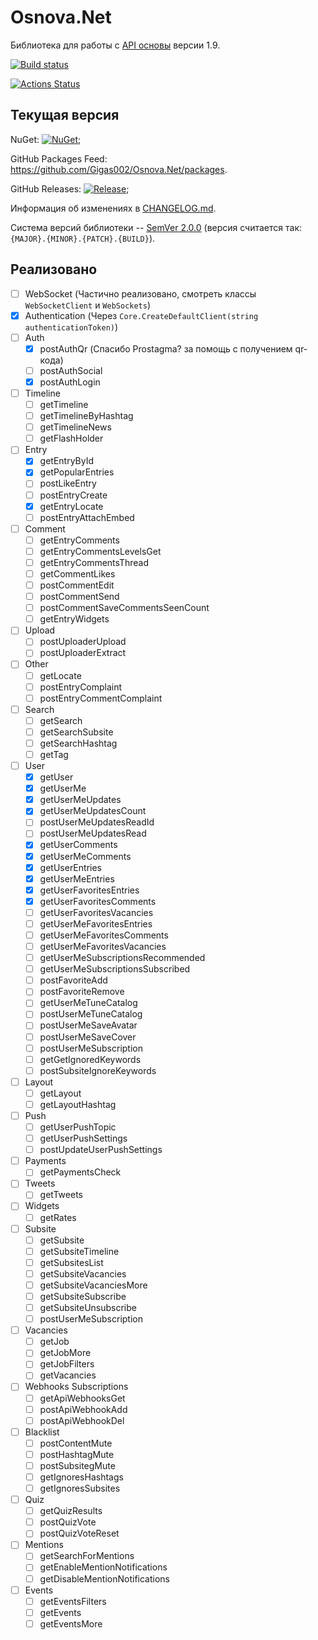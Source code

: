 # Osnova.Net

Библиотека для работы с [API основы](https://cmtt-ru.github.io/osnova-api/redoc.html) версии 1.9.

[![Build status](https://ci.appveyor.com/api/projects/status/feuu4sm52kko3krd?svg=true)](https://ci.appveyor.com/project/Gigas002/osnova-net)

[![Actions Status](https://github.com/Gigas002/Osnova.Net/workflows/.NET%20Core%20CI/badge.svg)](https://github.com/Gigas002/Osnova.Net/actions)

## Текущая версия

NuGet: [![NuGet](https://img.shields.io/nuget/v/Osnova.Net.svg)](https://www.nuget.org/packages/Osnova.Net/);

GitHub Packages Feed: <https://github.com/Gigas002/Osnova.Net/packages>.

GitHub Releases: [![Release](https://img.shields.io/github/release/Gigas002/Osnova.Net.svg)](https://github.com/Gigas002/Osnova.Net/releases/latest);

Информация об изменениях в [CHANGELOG.md](CHANGELOG.md).

Система версий библиотеки -- [SemVer 2.0.0](https://semver.org/) (версия считается так: `{MAJOR}.{MINOR}.{PATCH}.{BUILD}`).

## Реализовано

- [ ] WebSocket (Частично реализовано, смотреть классы `WebSocketClient` и `WebSockets`)
- [x] Authentication (Через `Core.CreateDefaultClient(string authenticationToken)`)
- [ ] Auth
    - [x] postAuthQr (Спасибо Prostagma? за помощь с получением qr-кода)
    - [ ] postAuthSocial
    - [x] postAuthLogin
- [ ] Timeline
    - [ ] getTimeline
    - [ ] getTimelineByHashtag
    - [ ] getTimelineNews
    - [ ] getFlashHolder
- [ ] Entry
    - [x] getEntryById
    - [x] getPopularEntries
    - [ ] postLikeEntry
    - [ ] postEntryCreate
    - [x] getEntryLocate
    - [ ] postEntryAttachEmbed
- [ ] Comment
    - [ ] getEntryComments
    - [ ] getEntryCommentsLevelsGet
    - [ ] getEntryCommentsThread
    - [ ] getCommentLikes
    - [ ] postCommentEdit
    - [ ] postCommentSend
    - [ ] postCommentSaveCommentsSeenCount
    - [ ] getEntryWidgets
- [ ] Upload
    - [ ] postUploaderUpload
    - [ ] postUploaderExtract
- [ ] Other
    - [ ] getLocate
    - [ ] postEntryComplaint
    - [ ] postEntryCommentComplaint
- [ ] Search
    - [ ] getSearch
    - [ ] getSearchSubsite
    - [ ] getSearchHashtag
    - [ ] getTag
- [ ] User
    - [x] getUser
    - [x] getUserMe
    - [x] getUserMeUpdates
    - [x] getUserMeUpdatesCount
    - [ ] postUserMeUpdatesReadId
    - [ ] postUserMeUpdatesRead
    - [x] getUserComments
    - [x] getUserMeComments
    - [x] getUserEntries
    - [x] getUserMeEntries
    - [x] getUserFavoritesEntries
    - [x] getUserFavoritesComments
    - [ ] getUserFavoritesVacancies
    - [ ] getUserMeFavoritesEntries
    - [ ] getUserMeFavoritesComments
    - [ ] getUserMeFavoritesVacancies
    - [ ] getUserMeSubscriptionsRecommended
    - [ ] getUserMeSubscriptionsSubscribed
    - [ ] postFavoriteAdd
    - [ ] postFavoriteRemove
    - [ ] getUserMeTuneCatalog
    - [ ] postUserMeTuneCatalog
    - [ ] postUserMeSaveAvatar
    - [ ] postUserMeSaveCover
    - [ ] postUserMeSubscription
    - [ ] getGetIgnoredKeywords
    - [ ] postSubsiteIgnoreKeywords
- [ ] Layout
    - [ ] getLayout
    - [ ] getLayoutHashtag
- [ ] Push
    - [ ] getUserPushTopic
    - [ ] getUserPushSettings
    - [ ] postUpdateUserPushSettings
- [ ] Payments
    - [ ] getPaymentsCheck
- [ ] Tweets
    - [ ] getTweets
- [ ] Widgets
    - [ ] getRates
- [ ] Subsite
    - [ ] getSubsite
    - [ ] getSubsiteTimeline
    - [ ] getSubsitesList
    - [ ] getSubsiteVacancies
    - [ ] getSubsiteVacanciesMore
    - [ ] getSubsiteSubscribe
    - [ ] getSubsiteUnsubscribe
    - [ ] postUserMeSubscription
- [ ] Vacancies
    - [ ] getJob
    - [ ] getJobMore
    - [ ] getJobFilters
    - [ ] getVacancies
- [ ] Webhooks Subscriptions
    - [ ] getApiWebhooksGet
    - [ ] postApiWebhookAdd
    - [ ] postApiWebhookDel
- [ ] Blacklist
    - [ ] postContentMute
    - [ ] postHashtagMute
    - [ ] postSubsitegMute
    - [ ] getIgnoresHashtags
    - [ ] getIgnoresSubsites
- [ ] Quiz
    - [ ] getQuizResults
    - [ ] postQuizVote
    - [ ] postQuizVoteReset
- [ ] Mentions
    - [ ] getSearchForMentions
    - [ ] getEnableMentionNotifications
    - [ ] getDisableMentionNotifications
- [ ] Events
    - [ ] getEventsFilters
    - [ ] getEvents
    - [ ] getEventsMore

